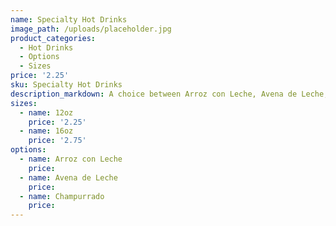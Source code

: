 ```yaml
---
name: Specialty Hot Drinks
image_path: /uploads/placeholder.jpg
product_categories:
  - Hot Drinks
  - Options
  - Sizes
price: '2.25'
sku: Specialty Hot Drinks
description_markdown: A choice between Arroz con Leche, Avena de Leche, and Champurrado.
sizes:
  - name: 12oz
    price: '2.25'
  - name: 16oz
    price: '2.75'
options:
  - name: Arroz con Leche
    price:
  - name: Avena de Leche
    price:
  - name: Champurrado
    price:
---
```

